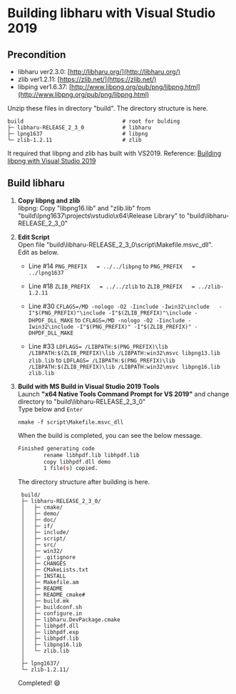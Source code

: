 # **Building libharu with Visual Studio 2019**

## Precondition
 - libharu ver2.3.0: [http://libharu.org/](http://libharu.org/)
 - zlib ver1.2.11: [https://zlib.net/](https://zlib.net/)
 - libping ver1.6.37: [http://www.libpng.org/pub/png/libpng.html](http://www.libpng.org/pub/png/libpng.html)

Unzip these files in directory "build".
The directory structure is here.

    build                               # root for bulding
    ├─ libharu-RELEASE_2_3_0            # libharu
    ├─ lpng1637                         # libpng
    └─ zlib-1.2.11                      # zlib

It required that libpng and zlib has built with VS2019.
Reference: [Building libpng with Visual Studio 2019](https://gist.github.com/mryssng/98873a1588bfdae738dfb28a704c1522)

## Build libharu

 1. **Copy libpng and zlib**<br>
   libpng:
Copy "libpng16.lib" and "zlib.lib" from "build\lpng1637\projects\vstudio\x64\Release Library" to "build\libharu-RELEASE_2_3_0"

 2. **Edit Script**<br>
  Open file "build\libharu-RELEASE_2_3_0\script\Makefile.msvc_dll".<br>
  Edit as below.
     * Line #14
     `PNG_PREFIX   = ../../libpng`
     to
     `PNG_PREFIX   = ../lpng1637`
     
     * Line #18
     `ZLIB_PREFIX   = ../../zlib`
     to
     `ZLIB_PREFIX   = ../zlib-1.2.11`
        
     * Line #30
     `CFLAGS=/MD -nologo -O2 -Iinclude -Iwin32\include   -I"$(PNG_PREFIX)"\include -I"$(ZLIB_PREFIX)"\include -DHPDF_DLL_MAKE`
     to
     `CFLAGS=/MD -nologo -O2 -Iinclude -Iwin32\include -I"$(PNG_PREFIX)" -I"$(ZLIB_PREFIX)" -DHPDF_DLL_MAKE`
        
     * Line #33
     `LDFLAGS= /LIBPATH:$(PNG_PREFIX)\lib /LIBPATH:$(ZLIB_PREFIX)\lib /LIBPATH:win32\msvc libpng13.lib zlib.lib`
     to
     `LDFLAGS= /LIBPATH:$(PNG_PREFIX)\lib /LIBPATH:$(ZLIB_PREFIX)\lib /LIBPATH:win32\msvc libpng16.lib zlib.lib`

3. **Build with MS Build in  Visual Studio 2019 Tools**<br>
  Launch **"x64 Native Tools Command Prompt for VS 2019"** and change directory to "build\libharu-RELEASE_2_3_0"<br>
  Type below and `Enter`<br>
  
    `nmake -f script\Makefile.msvc_dll`<br>
    
    When the build is completed, you can see the below message.<br>
	```sh
	Finished generating code
	        rename libhpdf.lib libhpdf.lib
	        copy libhpdf.dll demo
	        1 file(s) copied.
   ```
    The directory structure after building is here.

	    build/ 
	    ├─ libharu-RELEASE_2_3_0/ 
	    │   ├─ cmake/ 
	    │   ├─ demo/ 
	    │   ├─ doc/ 
	    │   ├─ if/
	    │   ├─ include/
	    │   ├─ script/ 
	    │   ├─ src/ 
	    │   ├─ win32/
	    │   ├─ .gitignore 
	    │   ├─ CHANGES 
	    │   ├─ CMakeLists.txt 
	    │   ├─ INSTALL 
	    │   ├─ Makefile.am 
	    │   ├─ README 
	    │   ├─ README_cmake# 
	    │   ├─ build.mk 
	    │   ├─ buildconf.sh 
	    │   ├─ configure.in 
	    │   ├─ libharu.DevPackage.cmake 
	    │   ├─ libhpdf.dll 
	    │   ├─ libhpdf.exp 
	    │   ├─ libhpdf.lib 
	    │   ├─ libpng16.lib 
	    │   └─ zlib.lib
	    │   
	    ├─ lpng1637/
	    └─ zlib-1.2.11/ 

	Completed! 😄